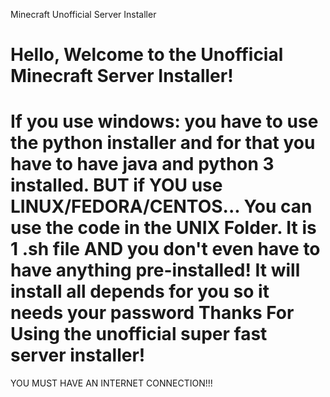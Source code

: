   Minecraft Unofficial Server Installer 

Hello, Welcome to the Unofficial Minecraft Server Installer!
============================================================

If you use windows: you have to use the python installer and for that you have to have java and python 3 installed.
BUT if YOU use LINUX/FEDORA/CENTOS... You can use the code in the UNIX Folder. It is 1 .sh file AND you don't even have to have anything pre-installed!
It will install all depends for you so it needs your password
Thanks For Using the unofficial super fast server installer!
============================================================
YOU MUST HAVE AN INTERNET CONNECTION!!!
